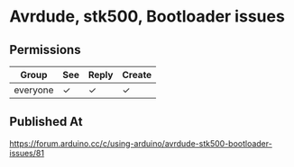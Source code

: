 # Avrdude, stk500, Bootloader issues

## Permissions

| Group    | See | Reply | Create |
| -------- | --- | ----- | ------ |
| everyone | ✓   | ✓     | ✓      |

## Published At

https://forum.arduino.cc/c/using-arduino/avrdude-stk500-bootloader-issues/81
